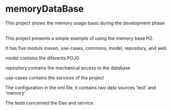 # memoryDataBase
 This project shows the memory usage basis during the development phase .
 
 
This project presents a simple example of using the memory base H2.

It has five moduls maven, use-cases, commons, model, repository, and web 

model contains the diferents POJO

repository contains the mechanical access to the database

use-cases contains the services of the project

The configuration in the xml file, it contains two data sources 'test' and 'memory'

The tests concerned the Dao and service.

